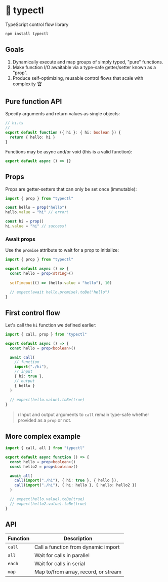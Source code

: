 # 🚰 typectl

TypeScript control flow library

```bash
npm install typectl
```

## Goals

1. Dynamically execute and map groups of simply typed, "pure" functions.
2. Make function I/O awaitable via a type-safe getter/setter known as a "prop".
3. Produce self-optimizing, reusable control flows that scale with complexity 🏆

## Pure function API

Specify arguments and return values as single objects:

```typescript
// hi.ts
//
export default function ({ hi }: { hi: boolean }) {
  return { hello: hi }
}
```

Functions may be async and/or void (this is a valid function):

```typescript
export default async () => {}
```

## Props

Props are getter-setters that can only be set once (immutable):

```typescript
import { prop } from "typectl"

const hello = prop("hello")
hello.value = "hi" // error!

const hi = prop()
hi.value = "hi" // success!
```

### Await props

Use the `promise` attribute to wait for a prop to initialize:

```typescript
import { prop } from "typectl"

export default async () => {
  const hello = prop<string>()
  
  setTimeout(() => (hello.value = "hello"), 10)
  
  // expect(await hello.promise).toBe("hello")
}
```

## First control flow

Let's call the `hi` function we defined earlier:

```typescript
import { call, prop } from "typectl"

export default async () => {
  const hello = prop<boolean>()

  await call(
    // function
    import("./hi"),
    // input
    { hi: true },
    // output
    { hello }
  )
  
  // expect(hello.value).toBe(true)
}
```

> ℹ️ Input and output arguments to `call` remain type-safe whether provided as a `prop` or not.

## More complex example

```typescript
import { call, all } from "typectl"

export default async function () => {
  const hello = prop<boolean>()
  const hello2 = prop<boolean>()

  await all(
    call(import("./hi"), { hi: true }, { hello }),
    call(import("./hi"), { hi: hello }, { hello: hello2 })
  )

  // expect(hello.value).toBe(true)
  // expect(hello2.value).toBe(true)
}
```

## API

| Function | Description |
| --- | --- |
| `call` | Call a function from dynamic import |
| `all` | Wait for calls in parallel |
| `each` | Wait for calls in serial |
| `map` | Map to/from array, record, or stream |